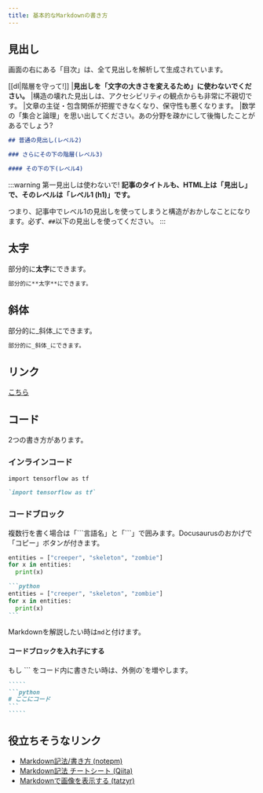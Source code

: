 ```yaml
---
title: 基本的なMarkdownの書き方
---
```


## 見出し

画面の右にある「目次」は、全て見出しを解析して生成されています。

[[dl|階層を守って!]]
|**見出しを「文字の大きさを変えるため」に使わないでください。**
|構造の壊れた見出しは、アクセシビリティの観点からも非常に不親切です。
|文章の主従・包含関係が把握できなくなり、保守性も悪くなります。
|数学の「集合と論理」を思い出してください。あの分野を疎かにして後悔したことがあるでしょう?

```md
## 普通の見出し(レベル2)

### さらにその下の階層(レベル3)

#### その下の下(レベル4)
```

:::warning 第一見出しは使わないで!
**記事のタイトルも、HTML上は「見出し」で、そのレベルは「レベル1 (h1)」です。**

つまり、記事中でレベル1の見出しを使ってしまうと構造がおかしなことになります。必ず、`##`以下の見出しを使ってください。
:::

## 太字

部分的に**太字**にできます。

```md
部分的に**太字**にできます。
```

## 斜体

部分的に_斜体_にできます。

```md
部分的に_斜体_にできます。
```

## リンク

[こちら](./link/)

## コード

2つの書き方があります。

### インラインコード

`import tensorflow as tf`

```md
`import tensorflow as tf`
```

### コードブロック

複数行を書く場合は「\`\`\`言語名」と「\`\`\`」で囲みます。Docusaurusのおかげで「コピー」ボタンが付きます。

```python
entities = ["creeper", "skeleton", "zombie"]
for x in entities:
  print(x)
```

`````md
```python
entities = ["creeper", "skeleton", "zombie"]
for x in entities:
  print(x)
```
`````

Markdownを解説したい時は`md`と付けます。

#### コードブロックを入れ子にする

もし \`\`\` をコード内に書きたい時は、外側の\`を増やします。

```````md
`````
```python
# ここにコード
```
`````
```````

## 役立ちそうなリンク

* [Markdown記法/書き方 (notepm)](https://notepm.jp/help/how-to-markdown "Markdown記法/書き方（見出し・表・リンク・画像・文字色など）")
* [Markdown記法 チートシート (Qiita)](https://qiita.com/Qiita/items/c686397e4a0f4f11683d "Markdown記法 チートシート")
* [Markdownで画像を表示する (tatzyr)](https://gist.github.com/Tatzyr/3847141 "Markdownで画像を表示する")
